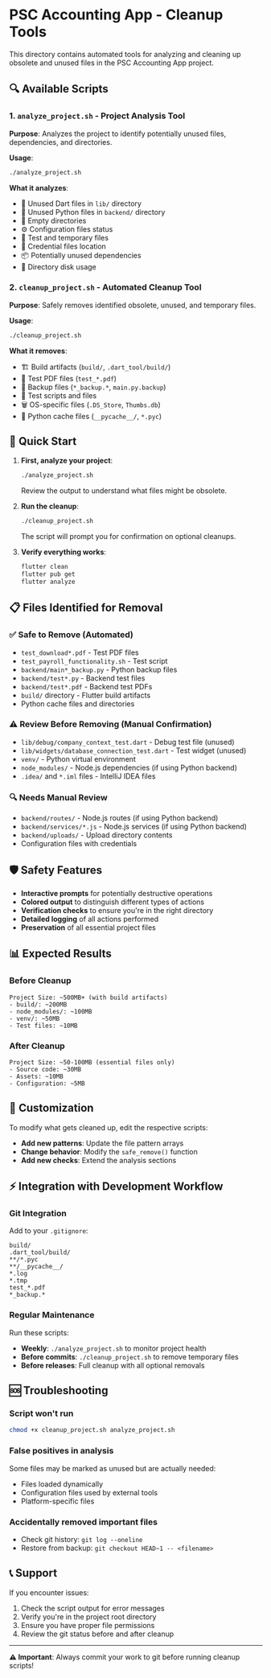 # PSC Accounting App - Cleanup Tools

This directory contains automated tools for analyzing and cleaning up obsolete and unused files in the PSC Accounting App project.

## 🔍 Available Scripts

### 1. `analyze_project.sh` - Project Analysis Tool
**Purpose**: Analyzes the project to identify potentially unused files, dependencies, and directories.

**Usage**:
```bash
./analyze_project.sh
```

**What it analyzes**:
- 📁 Unused Dart files in `lib/` directory
- 🐍 Unused Python files in `backend/` directory  
- 📂 Empty directories
- ⚙️ Configuration files status
- 🧪 Test and temporary files
- 🔐 Credential files location
- 📦 Potentially unused dependencies
- 💾 Directory disk usage

### 2. `cleanup_project.sh` - Automated Cleanup Tool
**Purpose**: Safely removes identified obsolete, unused, and temporary files.

**Usage**:
```bash
./cleanup_project.sh
```

**What it removes**:
- 🏗️ Build artifacts (`build/`, `.dart_tool/build/`)
- 📄 Test PDF files (`test_*.pdf`)
- 🔄 Backup files (`*_backup.*`, `main.py.backup`)
- 🧪 Test scripts and files
- 🗑️ OS-specific files (`.DS_Store`, `Thumbs.db`)
- 🐍 Python cache files (`__pycache__/`, `*.pyc`)

## 🚀 Quick Start

1. **First, analyze your project**:
   ```bash
   ./analyze_project.sh
   ```
   Review the output to understand what files might be obsolete.

2. **Run the cleanup**:
   ```bash
   ./cleanup_project.sh
   ```
   The script will prompt you for confirmation on optional cleanups.

3. **Verify everything works**:
   ```bash
   flutter clean
   flutter pub get
   flutter analyze
   ```

## 📋 Files Identified for Removal

### ✅ Safe to Remove (Automated)
- `test_download*.pdf` - Test PDF files
- `test_payroll_functionality.sh` - Test script
- `backend/main*_backup.py` - Python backup files
- `backend/test*.py` - Backend test files  
- `backend/test*.pdf` - Backend test PDFs
- `build/` directory - Flutter build artifacts
- Python cache files and directories

### ⚠️ Review Before Removing (Manual Confirmation)
- `lib/debug/company_context_test.dart` - Debug test file (unused)
- `lib/widgets/database_connection_test.dart` - Test widget (unused)
- `venv/` - Python virtual environment
- `node_modules/` - Node.js dependencies (if using Python backend)
- `.idea/` and `*.iml` files - IntelliJ IDEA files

### 🔍 Needs Manual Review
- `backend/routes/` - Node.js routes (if using Python backend)
- `backend/services/*.js` - Node.js services (if using Python backend)
- `backend/uploads/` - Upload directory contents
- Configuration files with credentials

## 🛡️ Safety Features

- **Interactive prompts** for potentially destructive operations
- **Colored output** to distinguish different types of actions
- **Verification checks** to ensure you're in the right directory
- **Detailed logging** of all actions performed
- **Preservation** of all essential project files

## 📊 Expected Results

### Before Cleanup
```
Project Size: ~500MB+ (with build artifacts)
- build/: ~200MB
- node_modules/: ~100MB  
- venv/: ~50MB
- Test files: ~10MB
```

### After Cleanup
```
Project Size: ~50-100MB (essential files only)
- Source code: ~30MB
- Assets: ~10MB
- Configuration: ~5MB
```

## 🔧 Customization

To modify what gets cleaned up, edit the respective scripts:

- **Add new patterns**: Update the file pattern arrays
- **Change behavior**: Modify the `safe_remove()` function
- **Add new checks**: Extend the analysis sections

## ⚡ Integration with Development Workflow

### Git Integration
Add to your `.gitignore`:
```
build/
.dart_tool/build/
**/*.pyc
**/__pycache__/
*.log
*.tmp
test_*.pdf
*_backup.*
```

### Regular Maintenance
Run these scripts:
- **Weekly**: `./analyze_project.sh` to monitor project health
- **Before commits**: `./cleanup_project.sh` to remove temporary files
- **Before releases**: Full cleanup with all optional removals

## 🆘 Troubleshooting

### Script won't run
```bash
chmod +x cleanup_project.sh analyze_project.sh
```

### False positives in analysis
Some files may be marked as unused but are actually needed:
- Files loaded dynamically
- Configuration files used by external tools
- Platform-specific files

### Accidentally removed important files
- Check git history: `git log --oneline`
- Restore from backup: `git checkout HEAD~1 -- <filename>`

## 📞 Support

If you encounter issues:
1. Check the script output for error messages
2. Verify you're in the project root directory
3. Ensure you have proper file permissions
4. Review the git status before and after cleanup

---

**⚠️ Important**: Always commit your work to git before running cleanup scripts!
